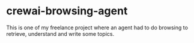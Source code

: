 # crewai-browsing-agent
This is one of my freelance project where an agent had to do browsing to retrieve, understand and write some topics.
